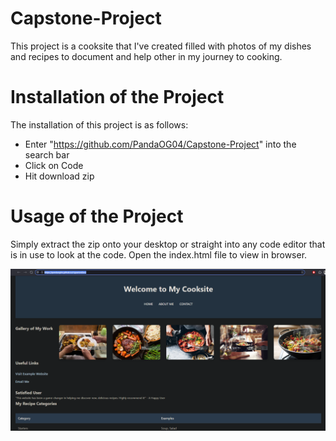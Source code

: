 # Capstone-Project
This project is a cooksite that I've created filled with photos of my dishes and recipes to document and help other in my journey to cooking.

# Installation of the Project
The installation of this project is as follows:
* Enter "https://github.com/PandaOG04/Capstone-Project" into the search bar
* Click on Code
* Hit download zip 

# Usage of the Project
Simply extract the zip onto your desktop or straight into any code editor that is in use to look at the code. Open the index.html file to view in browser.

![Home](https://github.com/PandaOG04/Capstone-Project/blob/master/Home.png?raw=false)
